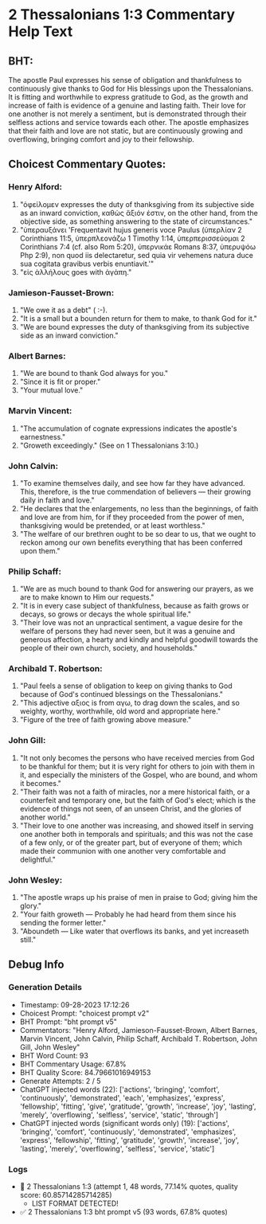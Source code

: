 # 2 Thessalonians 1:3 Commentary Help Text

## BHT:
The apostle Paul expresses his sense of obligation and thankfulness to continuously give thanks to God for His blessings upon the Thessalonians. It is fitting and worthwhile to express gratitude to God, as the growth and increase of faith is evidence of a genuine and lasting faith. Their love for one another is not merely a sentiment, but is demonstrated through their selfless actions and service towards each other. The apostle emphasizes that their faith and love are not static, but are continuously growing and overflowing, bringing comfort and joy to their fellowship.

## Choicest Commentary Quotes:
### Henry Alford:
1. "ὀφείλομεν expresses the duty of thanksgiving from its subjective side as an inward conviction, καθὼς ἄξιόν ἐστιν, on the other hand, from the objective side, as something answering to the state of circumstances." 
2. "ὑπεραυξάνει 'Frequentavit hujus generis voce Paulus (ὑπερλίαν 2 Corinthians 11:5, ὑπερπλεονάζω 1 Timothy 1:14, ὑπερπερισσεύομαι 2 Corinthians 7:4 (cf. also Rom 5:20), ὑπερνικάε Romans 8:37, ὑπερυψόω Php 2:9), non quod iis delectaretur, sed quia vir vehemens natura duce sua cogitata gravibus verbis enuntiavit.'"
3. "εἰς ἀλλήλους goes with ἀγάπη."

### Jamieson-Fausset-Brown:
1. "We owe it as a debt" ( :-). 
2. "It is a small but a bounden return for them to make, to thank God for it."
3. "We are bound expresses the duty of thanksgiving from its subjective side as an inward conviction."

### Albert Barnes:
1. "We are bound to thank God always for you." 
2. "Since it is fit or proper." 
3. "Your mutual love."

### Marvin Vincent:
1. "The accumulation of cognate expressions indicates the apostle's earnestness."
2. "Groweth exceedingly." (See on 1 Thessalonians 3:10.)

### John Calvin:
1. "To examine themselves daily, and see how far they have advanced. This, therefore, is the true commendation of believers — their growing daily in faith and love."
2. "He declares that the enlargements, no less than the beginnings, of faith and love are from him, for if they proceeded from the power of men, thanksgiving would be pretended, or at least worthless."
3. "The welfare of our brethren ought to be so dear to us, that we ought to reckon among our own benefits everything that has been conferred upon them."

### Philip Schaff:
1. "We are as much bound to thank God for answering our prayers, as we are to make known to Him our requests."
2. "It is in every case subject of thankfulness, because as faith grows or decays, so grows or decays the whole spiritual life."
3. "Their love was not an unpractical sentiment, a vague desire for the welfare of persons they had never seen, but it was a genuine and generous affection, a hearty and kindly and helpful goodwill towards the people of their own church, society, and households."

### Archibald T. Robertson:
1. "Paul feels a sense of obligation to keep on giving thanks to God because of God's continued blessings on the Thessalonians." 
2. "This adjective αξιος is from αγω, to drag down the scales, and so weighty, worthy, worthwhile, old word and appropriate here." 
3. "Figure of the tree of faith growing above measure."

### John Gill:
1. "It not only becomes the persons who have received mercies from God to be thankful for them; but it is very right for others to join with them in it, and especially the ministers of the Gospel, who are bound, and whom it becomes."
2. "Their faith was not a faith of miracles, nor a mere historical faith, or a counterfeit and temporary one, but the faith of God's elect; which is the evidence of things not seen, of an unseen Christ, and the glories of another world."
3. "Their love to one another was increasing, and showed itself in serving one another both in temporals and spirituals; and this was not the case of a few only, or of the greater part, but of everyone of them; which made their communion with one another very comfortable and delightful."

### John Wesley:
1. "The apostle wraps up his praise of men in praise to God; giving him the glory."
2. "Your faith groweth — Probably he had heard from them since his sending the former letter."
3. "Aboundeth — Like water that overflows its banks, and yet increaseth still."


## Debug Info
### Generation Details
- Timestamp: 09-28-2023 17:12:26
- Choicest Prompt: "choicest prompt v2"
- BHT Prompt: "bht prompt v5"
- Commentators: "Henry Alford, Jamieson-Fausset-Brown, Albert Barnes, Marvin Vincent, John Calvin, Philip Schaff, Archibald T. Robertson, John Gill, John Wesley"
- BHT Word Count: 93
- BHT Commentary Usage: 67.8%
- BHT Quality Score: 84.79661016949153
- Generate Attempts: 2 / 5
- ChatGPT injected words (22):
	['actions', 'bringing', 'comfort', 'continuously', 'demonstrated', 'each', 'emphasizes', 'express', 'fellowship', 'fitting', 'give', 'gratitude', 'growth', 'increase', 'joy', 'lasting', 'merely', 'overflowing', 'selfless', 'service', 'static', 'through']
- ChatGPT injected words (significant words only) (19):
	['actions', 'bringing', 'comfort', 'continuously', 'demonstrated', 'emphasizes', 'express', 'fellowship', 'fitting', 'gratitude', 'growth', 'increase', 'joy', 'lasting', 'merely', 'overflowing', 'selfless', 'service', 'static']

### Logs
- 🔄 2 Thessalonians 1:3 (attempt 1, 48 words, 77.14% quotes, quality score: 60.85714285714285) 
	- LIST FORMAT DETECTED!
- ✅ 2 Thessalonians 1:3 bht prompt v5 (93 words, 67.8% quotes)